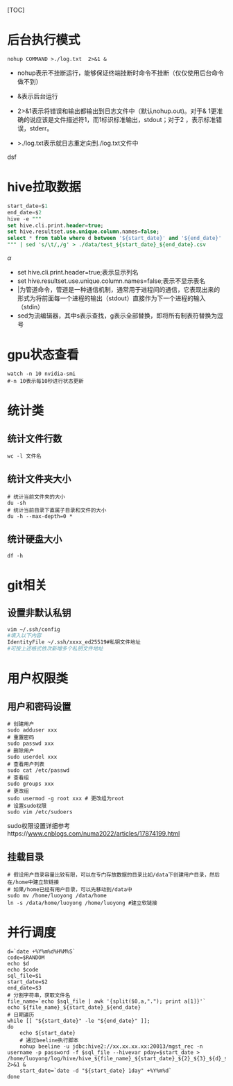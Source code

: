 [TOC]

# 后台执行模式

```shell
nohup COMMAND >./log.txt  2>&1 &
```

* nohup表示不挂断运行，能够保证终端挂断时命令不挂断（仅仅使用后台命令做不到）

* &表示后台运行

* 2>&1表示将错误和输出都输出到日志文件中（默认nohup.out)。对于& 1更准确的说应该是文件描述符1，而1标识标准输出，stdout；对于2 ，表示标准错误，stderr。

*   \>./log.txt表示就日志重定向到./log.txt文件中
  
  dsf


# hive拉取数据

```sql
start_date=$1
end_date=$2
hive -e """
set hive.cli.print.header=true;
set hive.resultset.use.unique.column.names=false;
select * from table where d between '${start_date}' and '${end_date}'
""" | sed 's/\t/,/g' > ./data/test_${start_date}_${end_date}.csv
```
$\alpha$

*   set hive.cli.print.header=true;表示显示列名
*   set hive.resultset.use.unique.column.names=false;表示不显示表名
*   |为管道命令，管道是一种通信机制，通常用于进程间的通信，它表现出来的形式为将前面每一个进程的输出（stdout）直接作为下一个进程的输入（stdin）
*   sed为流编辑器，其中s表示查找，g表示全部替换，即将所有制表符替换为逗号

# gpu状态查看

```shell
watch -n 10 nvidia-smi
#-n 10表示每10秒进行状态更新
```

# 统计类

## 统计文件行数

```shell
wc -l 文件名
```

## 统计文件夹大小

```shell
# 统计当前文件夹的大小
du -sh
# 统计当前目录下直属子目录和文件的大小
du -h --max-depth=0 *
```

## 统计硬盘大小

```shell
df -h
```

# git相关

## 设置非默认私钥

```sh
vim ~/.ssh/config
#填入以下内容
IdentityFile ~/.ssh/xxxx_ed25519#私钥文件地址
#可按上述格式依次新增多个私钥文件地址
```



# 用户权限类

## 用户和密码设置

```shell
# 创建用户
sudo adduser xxx
# 重置密码
sudo passwd xxx
# 删除用户
sudo userdel xxx
# 查看用户列表
sudo cat /etc/passwd
# 查看组
sudo groups xxx
# 更改组
sudo usermod -g root xxx # 更改组为root
# 设置sudo权限
sudo vim /etc/sudoers
```

sudo权限设置详细参考https://www.cnblogs.com/numa2022/articles/17874199.html

## 挂载目录

```shell
# 假设用户目录容量比较有限，可以在专门存放数据的目录比如/data下创建用户目录，然后在/home中建立软链接
# 如果/home已经有用户目录，可以先移动到/data中
sudo mv /home/luoyong /data/home
ln -s /data/home/luoyong /home/luoyong #建立软链接
```

# 并行调度

```shell
d=`date +%Y%m%d%H%M%S`
code=$RANDOM
echo $d
echo $code
sql_file=$1
start_date=$2
end_date=$3
# 分割字符串，获取文件名
file_name=`echo $sql_file | awk '{split($0,a,"."); print a[1]}'`
echo ${file_name}_${start_date}_${end_date}
# 日期遍历
while [[ "${start_date}" -le "${end_date}" ]];
do
    echo ${start_date}
    # 通过beeline执行脚本
    nohup beeline -u jdbc:hive2://xx.xx.xx.xx:20013/mgst_rec -n username -p password -f $sql_file --hivevar pday=$start_date > /home/luoyong/log/hive/hive_${file_name}_${start_date}_${2}_${3}_${d}_${code}.log 2>&1 &
    start_date=`date -d "${start_date} 1day" +%Y%m%d`
done
```

